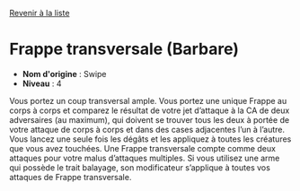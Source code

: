 [Revenir à la liste](list.md)

# Frappe transversale (Barbare)

 * **Nom d'origine** : Swipe
 * **Niveau** : 4


<p>Vous portez un coup transversal ample. Vous portez une unique Frappe au corps à corps et comparez le résultat de votre jet d’attaque à la CA de deux adversaires (au maximum), qui doivent se trouver tous les deux à portée de votre attaque de corps à corps et dans des cases adjacentes l’un à l’autre. Vous lancez une seule fois les dégâts et les appliquez à toutes les créatures que vous avez touchées. Une Frappe transversale compte comme deux attaques pour votre malus d’attaques multiples. Si vous utilisez une arme qui possède le trait balayage, son modificateur s’applique à toutes vos attaques de Frappe transversale.</p>